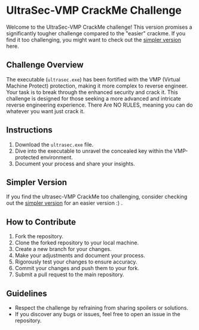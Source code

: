 # UltraSec-VMP CrackMe Challenge

Welcome to the UltraSec-VMP CrackMe challenge! This version promises a significantly tougher challenge compared to the "easier" crackme. If you find it too challenging, you might want to check out the [simpler version]([link-to-simple-crackme](https://github.com/voksireimagined/UltraSec-Crackme/blob/main/README.md)) here.

## Challenge Overview

The executable (`ultrasec.exe`) has been fortified with the VMP (Virtual Machine Protect) protection, making it more complex to reverse engineer. Your task is to break through the enhanced security and crack it. This challenge is designed for those seeking a more advanced and intricate reverse engineering experience.
There Are NO RULES, meaning you can do whatever you want just crack it.

## Instructions

1. Download the `ultrasec.exe` file.
2. Dive into the executable to unravel the concealed key within the VMP-protected environment.
3. Document your process and share your insights.

## Simpler Version

If you find the ultrasec-VMP CrackMe too challenging, consider checking out the [simpler version](link-to-simple-crackme) for an easier version :) .

## How to Contribute

1. Fork the repository.
2. Clone the forked repository to your local machine.
3. Create a new branch for your changes.
4. Make your adjustments and document your process.
5. Rigorously test your changes to ensure accuracy.
6. Commit your changes and push them to your fork.
7. Submit a pull request to the main repository.

## Guidelines

- Respect the challenge by refraining from sharing spoilers or solutions.
- If you discover any bugs or issues, feel free to open an issue in the repository.
